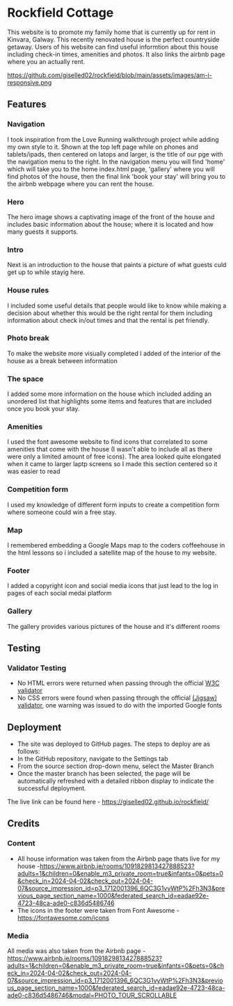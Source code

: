 # Rockfield Cottage

This website is to promote my family home that is currently up for rent in Kinvara, Galway. This recently renovated house is the perfect countryside getaway.
Users of his website can find useful informtion about this house including check-in times, amenities and photos. It also links the airbnb page where you an actually rent.

https://github.com/giselled02/rockfield/blob/main/assets/images/am-i-responsive.png

## Features

### Navigation
I took inspiration from the Love Running walkthrough project while adding my own style to it. Shown at the top left page while on phones and tablets/ipads, then centered on latops and larger, is the title of our pge with the navigation menu to the right.
In the navigation menu you will find 'home' which will take you to the home index.html page, 'gallery' where you will find photos of the house, then the final link 'book your stay' will bring you to the airbnb webpage where you can rent the house.

### Hero
The hero image shows a captivating image of the front of the house and includes basic information about the house; where it is located and how many guests it supports.

### Intro
Next is an introduction to the house that paints a picture of what guests culd get up to while stayig here.

### House rules
I included some useful details that people would like to know while making a decision about whether this would be the right rental for them including information about check in/out times and that the rental is pet friendly.

### Photo break
To make the website more visually completed I added of the interior of the house as a break between information

### The space
I added some more information on the house which included adding an unordered list that highlights some items and features that are included once you book your stay.

### Amenities
I used the font awesome website to find icons that correlated to some amenities that come with the house (I wasn't able to include all as there were only a limited amount of free icons).
The area looked quite elongated when it came to larger laptp screens so I made this section centered so it was easier to read

### Competition form
I used my knowledge of different form inputs to create a competition form where someone could win a free stay.

### Map
I remembered embedding a Google Maps map to the coders coffeehouse in the html lessons so i included a satellite map of the house to my website.

### Footer
I added a copyright icon and social media icons that just lead to the log in pages of each social medai platform

### Gallery
The gallery provides various pictures of the house and it's different rooms

## Testing

### Validator Testing 

- No HTML errors were returned when passing through the official [W3C validator](https://validator.w3.org/nu/#textarea)
- No CSS errors were found when passing through the official [(Jigsaw) validator](https://jigsaw.w3.org/css-validator/), one warning was issued to do with the imported Google fonts



## Deployment
- The site was deployed to GitHub pages. The steps to deploy are as follows:
- In the GitHub repository, navigate to the Settings tab
- From the source section drop-down menu, select the Master Branch
- Once the master branch has been selected, the page will be automatically refreshed with a detailed ribbon display to indicate the successful deployment.

The live link can be found here - https://giselled02.github.io/rockfield/


## Credits

### Content
- All house information was taken from the Airbnb page thats live for my house -https://www.airbnb.ie/rooms/1091829813427888523?adults=1&children=0&enable_m3_private_room=true&infants=0&pets=0&check_in=2024-04-02&check_out=2024-04-07&source_impression_id=p3_1712001396_6QC3G1vyWtP%2Fh3N3&previous_page_section_name=1000&federated_search_id=eadae92e-4723-48ca-ade0-c836d5486746
- The icons in the footer were taken from Font Awesome - https://fontawesome.com/icons

### Media
All media was also taken from the Airbnb page - https://www.airbnb.ie/rooms/1091829813427888523?adults=1&children=0&enable_m3_private_room=true&infants=0&pets=0&check_in=2024-04-02&check_out=2024-04-07&source_impression_id=p3_1712001396_6QC3G1vyWtP%2Fh3N3&previous_page_section_name=1000&federated_search_id=eadae92e-4723-48ca-ade0-c836d5486746&modal=PHOTO_TOUR_SCROLLABLE